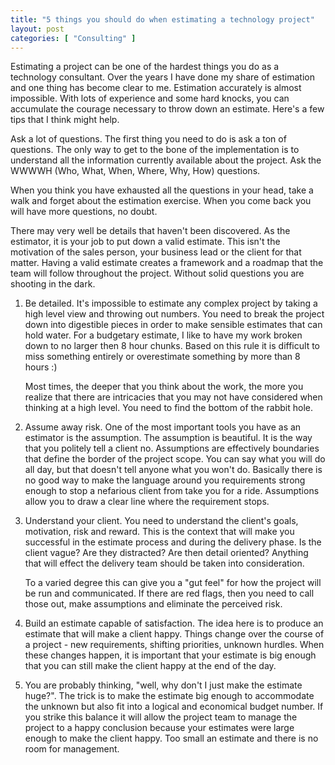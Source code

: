 ```yaml
---
title: "5 things you should do when estimating a technology project"
layout: post
categories: [ "Consulting" ]
---
```


Estimating a project can be one of the hardest things you do as a technology consultant. Over the years I have done my share of estimation and one thing has become clear to me. Estimation accurately is almost impossible. With lots of experience and some hard knocks, you can accumulate the courage necessary to throw down an estimate. Here's a few tips that I think might help.

Ask a lot of questions. The first thing you need to do is ask a ton of questions. The only way to get to the bone of the implementation is to understand all the information currently available about the project. Ask the WWWWH (Who, What, When, Where, Why, How) questions.

When you think you have exhausted all the questions in your head, take a walk and forget about the estimation exercise. When you come back you will have more questions, no doubt. 

There may very well be details that haven't been discovered. As the estimator, it is your job to put down a valid estimate. This isn't the motivation of the sales person, your business lead or the client for that matter. Having a valid estimate creates a framework and a roadmap that the team will follow throughout the project. Without solid questions you are shooting in the dark.

1. Be detailed. It's impossible to estimate any complex project by taking a high level view and throwing out numbers. You need to break the project down into digestible pieces in order to make sensible estimates that can hold water. For a budgetary estimate, I like to have my work broken down to no larger then 8 hour chunks. Based on this rule it is difficult to miss something entirely or overestimate something by more than 8 hours :)

    Most times, the deeper that you think about the work, the more you realize that there are intricacies that you may not have considered when thinking at a high level. You need to find the bottom of the rabbit hole.

2. Assume away risk. One of the most important tools you have as an estimator is the assumption. The assumption is beautiful. It is the way that you politely tell a client no. Assumptions are effectively boundaries that define the border of the project scope. You can say what you will do all day, but that doesn't tell anyone what you won't do. Basically there is no good way to make the language around you requirements strong enough to stop a nefarious client from take you for a ride. Assumptions allow you to draw a clear line where the requirement stops.

3. Understand your client. You need to understand the client's goals, motivation, risk and reward. This is the context that will make you successful in the estimate process and during the delivery phase. Is the client vague? Are they distracted? Are then detail oriented? Anything that will effect the delivery team should be taken into consideration.

    To a varied degree this can give you a "gut feel" for how the project will be run and communicated. If there are red flags, then you need to call those out, make assumptions and eliminate the perceived risk.

4. Build an estimate capable of satisfaction. The idea here is to produce an estimate that will make a client happy. Things change over the course of a project - new requirements, shifting priorities, unknown hurdles. When these changes happen, it is important that your estimate is big enough that you can still make the client happy at the end of the day.

5. You are probably thinking, "well, why don't I just make the estimate huge?". The trick is to make the estimate big enough to accommodate the unknown but also fit into a logical and economical budget number. If you strike this balance it will allow the project team to manage the project to a happy conclusion because your estimates were large enough to make the client happy. Too small an estimate and there is no room for management.
